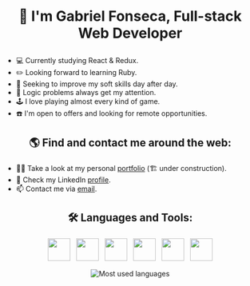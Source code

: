 # <p align=center>:wave: I'm Gabriel Fonseca, Full-stack Web Developer
- :computer: Currently studying React & Redux.<br>
- :pencil2: Looking forward to learning Ruby.<br>
- :person_in_tuxedo: Seeking to improve my soft skills day after day.<br>
- :eyes: Logic problems always get my attention.<br>
- :joystick: I love playing almost every kind of game.<br>
- :telephone: I'm open to offers and looking for remote opportunities.<br>

## <p align=center>:earth_americas: Find and contact me around the web:</p>
- :raising_hand_man: Take a look at my personal [portfolio](https://github.com/Gopxfs?tab=repositories) (:building_construction: under construction).
- :mag_right: Check my LinkedIn [profile](https://www.linkedin.com/in/gabriel-fonseca-sales-8bb64b236/).
- :mailbox: Contact me via <a href="mailto:gopxfs@hotmail.com">email</a>.

## <p align=center>:hammer_and_wrench: Languages and Tools:</p>
<p align=center>
<img src="https://cdn.jsdelivr.net/gh/devicons/devicon/icons/html5/html5-original-wordmark.svg" height="45"> &nbsp; <img src="https://cdn.jsdelivr.net/gh/devicons/devicon/icons/css3/css3-original-wordmark.svg" height="45"> &nbsp; <img src="https://cdn.jsdelivr.net/gh/devicons/devicon/icons/sass/sass-original.svg" height="45"> &nbsp; <img src="https://cdn.jsdelivr.net/gh/devicons/devicon/icons/javascript/javascript-plain.svg" height="45"> &nbsp; <img src="https://cdn.jsdelivr.net/gh/devicons/devicon/icons/webpack/webpack-original.svg" height="45"> &nbsp; <img src="https://cdn.jsdelivr.net/gh/devicons/devicon/icons/git/git-plain-wordmark.svg" height="45" >
</p>
<p align=center><img src ="https://github-readme-stats.vercel.app/api/top-langs/?username=gopxfs&theme=tokyonight" alt="Most used languages"></p>
